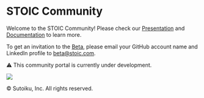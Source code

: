 # STOIC Community

Welcome to the STOIC Community! Please check our [Presentation](https://stoic-doc.github.io/Community/presentations/User%20Journey.pdf) and [Documentation](https://github.com/stoic-doc/Community/discussions/categories/documentation?discussions_q=what+is+stoic+category%3ADocumentation+sort%3Atop) to learn more.

To get an invitation to the [Beta](https://github.com/stoic-doc/Community/discussions/353), please email your GitHub account name and LinkedIn profile to [beta@stoic.com](mailto:beta@stoic.com).

⚠️ This community portal is currently under development.

<img src="https://stoic-doc.github.io/Community/images/illustrations/Teaching%20Cropped.png"></img>

© Sutoiku, Inc. All rights reserved.
